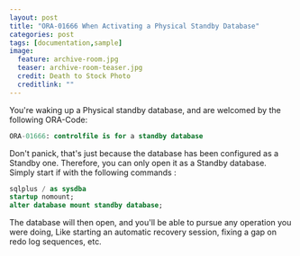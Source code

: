 ```yaml
---
layout: post
title: "ORA-01666 When Activating a Physical Standby Database"
categories: post
tags: [documentation,sample]
image:
  feature: archive-room.jpg
  teaser: archive-room-teaser.jpg
  credit: Death to Stock Photo
  creditlink: ""
---
```

You're waking up a Physical standby database, and are welcomed by the following ORA-Code:

``` SQL
ORA-01666: controlfile is for a standby database
```

Don't panick, that's just because the database has been configured as a Standby one. Therefore, you can only open it as a Standby database. Simply start if with the following commands :

``` SQL
sqlplus / as sysdba
startup nomount;
alter database mount standby database;
```

The database will then open, and you'll be able to pursue any operation you were doing, Like starting an automatic recovery session, fixing a gap on redo log sequences, etc.

